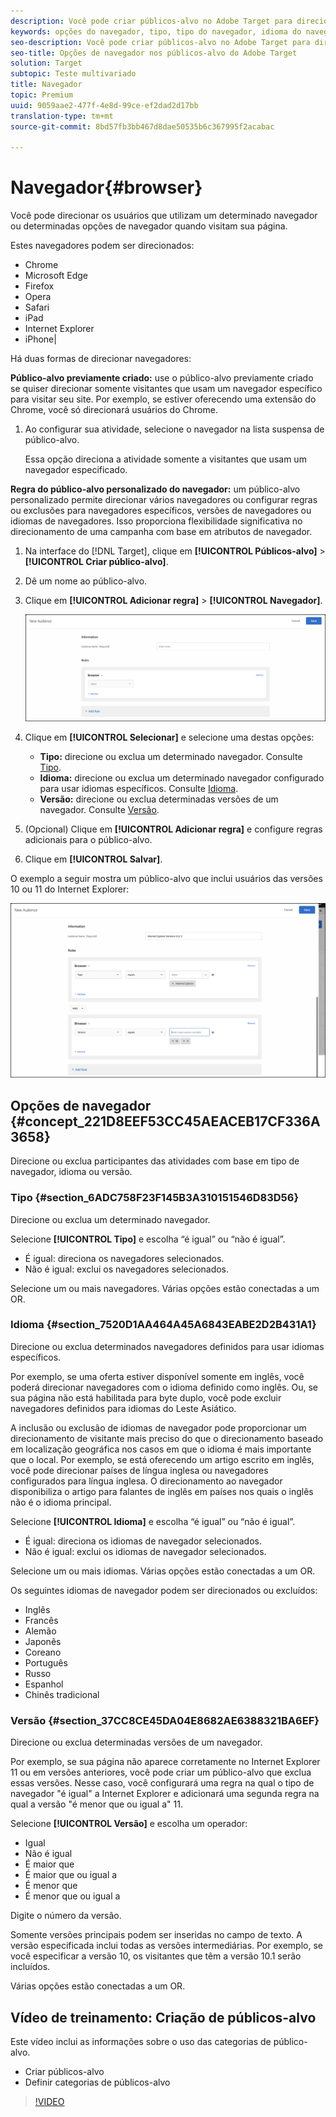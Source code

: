 ```yaml
---
description: Você pode criar públicos-alvo no Adobe Target para direcionar os usuários que usam um navegador específico ou determinadas opções de navegador quando visitarem sua página.
keywords: opções do navegador, tipo, tipo do navegador, idioma do navegador, idioma, versão, versão do navegador
seo-description: Você pode criar públicos-alvo no Adobe Target para direcionar os usuários que usam um navegador específico ou determinadas opções de navegador quando visitarem sua página.
seo-title: Opções de navegador nos públicos-alvo do Adobe Target
solution: Target
subtopic: Teste multivariado
title: Navegador
topic: Premium
uuid: 9059aae2-477f-4e8d-99ce-ef2dad2d17bb
translation-type: tm+mt
source-git-commit: 8bd57fb3bb467d8dae50535b6c367995f2acabac

---
```



# Navegador{#browser}

Você pode direcionar os usuários que utilizam um determinado navegador ou determinadas opções de navegador quando visitam sua página.

Estes navegadores podem ser direcionados:

* Chrome
* Microsoft Edge
* Firefox
* Opera
* Safari
* iPad
* Internet Explorer
* iPhone|

Há duas formas de direcionar navegadores:

**Público-alvo previamente criado:** use o público-alvo previamente criado se quiser direcionar somente visitantes que usam um navegador específico para visitar seu site. Por exemplo, se estiver oferecendo uma extensão do Chrome, você só direcionará usuários do Chrome.

1. Ao configurar sua atividade, selecione o navegador na lista suspensa de público-alvo.

   Essa opção direciona a atividade somente a visitantes que usam um navegador especificado.

**Regra do público-alvo personalizado do navegador:** um público-alvo personalizado permite direcionar vários navegadores ou configurar regras ou exclusões para navegadores específicos, versões de navegadores ou idiomas de navegadores. Isso proporciona flexibilidade significativa no direcionamento de uma campanha com base em atributos de navegador.

1. Na interface do [!DNL Target], clique em **[!UICONTROL Públicos-alvo]** &gt; **[!UICONTROL Criar público-alvo]**.
1. Dê um nome ao público-alvo.
1. Clique em **[!UICONTROL Adicionar regra]** &gt; **[!UICONTROL Navegador]**.

   ![Regras &gt; Navegador](assets/target_browser.png)

1. Clique em **[!UICONTROL Selecionar]** e selecione uma destas opções:

   * **Tipo:** direcione ou exclua um determinado navegador. Consulte [Tipo](../../../c-target/c-audiences/c-target-rules/browser.md#section_6ADC758F23F145B3A310151546D83D56).
   * **Idioma:** direcione ou exclua um determinado navegador configurado para usar idiomas específicos. Consulte [Idioma](../../../c-target/c-audiences/c-target-rules/browser.md#section_7520D1AA464A45A6843EABE2D2B431A1).
   * **Versão:** direcione ou exclua determinadas versões de um navegador. Consulte [Versão](../../../c-target/c-audiences/c-target-rules/browser.md#section_37CC8CE45DA04E8682AE6388321BA6EF).

1. (Opcional) Clique em **[!UICONTROL Adicionar regra]** e configure regras adicionais para o público-alvo.
1. Clique em **[!UICONTROL Salvar]**.

O exemplo a seguir mostra um público-alvo que inclui usuários das versões 10 ou 11 do Internet Explorer:

![Target IE 10 e 11](/help/c-target/c-audiences/c-target-rules/assets/target_ie-10-11.png)

## Opções de navegador {#concept_221D8EEF53CC45AEACEB17CF336A3658}

Direcione ou exclua participantes das atividades com base em tipo de navegador, idioma ou versão.

### Tipo {#section_6ADC758F23F145B3A310151546D83D56}

Direcione ou exclua um determinado navegador.

Selecione **[!UICONTROL Tipo]** e escolha “é igual” ou “não é igual”.

* É igual: direciona os navegadores selecionados.
* Não é igual: exclui os navegadores selecionados.

Selecione um ou mais navegadores. Várias opções estão conectadas a um OR.

### Idioma {#section_7520D1AA464A45A6843EABE2D2B431A1}

Direcione ou exclua determinados navegadores definidos para usar idiomas específicos.

Por exemplo, se uma oferta estiver disponível somente em inglês, você poderá direcionar navegadores com o idioma definido como inglês. Ou, se sua página não está habilitada para byte duplo, você pode excluir navegadores definidos para idiomas do Leste Asiático.

A inclusão ou exclusão de idiomas de navegador pode proporcionar um direcionamento de visitante mais preciso do que o direcionamento baseado em localização geográfica nos casos em que o idioma é mais importante que o local. Por exemplo, se está oferecendo um artigo escrito em inglês, você pode direcionar países de língua inglesa ou navegadores configurados para língua inglesa. O direcionamento ao navegador disponibiliza o artigo para falantes de inglês em países nos quais o inglês não é o idioma principal.

Selecione **[!UICONTROL Idioma]** e escolha “é igual” ou “não é igual”.

* É igual: direciona os idiomas de navegador selecionados.
* Não é igual: exclui os idiomas de navegador selecionados.

Selecione um ou mais idiomas. Várias opções estão conectadas a um OR.

Os seguintes idiomas de navegador podem ser direcionados ou excluídos:

* Inglês
* Francês
* Alemão
* Japonês
* Coreano
* Português
* Russo
* Espanhol
* Chinês tradicional

### Versão {#section_37CC8CE45DA04E8682AE6388321BA6EF}

Direcione ou exclua determinadas versões de um navegador.

Por exemplo, se sua página não aparece corretamente no Internet Explorer 11 ou em versões anteriores, você pode criar um público-alvo que exclua essas versões. Nesse caso, você configurará uma regra na qual o tipo de navegador &quot;é igual&quot; a Internet Explorer e adicionará uma segunda regra na qual a versão &quot;é menor que ou igual a&quot; 11.

Selecione **[!UICONTROL Versão]** e escolha um operador:

* Igual
* Não é igual
* É maior que
* É maior que ou igual a
* É menor que
* É menor que ou igual a

Digite o número da versão.

Somente versões principais podem ser inseridas no campo de texto. A versão especificada inclui todas as versões intermediárias. Por exemplo, se você especificar a versão 10, os visitantes que têm a versão 10.1 serão incluídos.

Várias opções estão conectadas a um OR.

## Vídeo de treinamento: Criação de públicos-alvo

Este vídeo inclui as informações sobre o uso das categorias de público-alvo.

* Criar públicos-alvo
* Definir categorias de públicos-alvo

>[!VIDEO](https://video.tv.adobe.com/v/17392?captions=por_br)